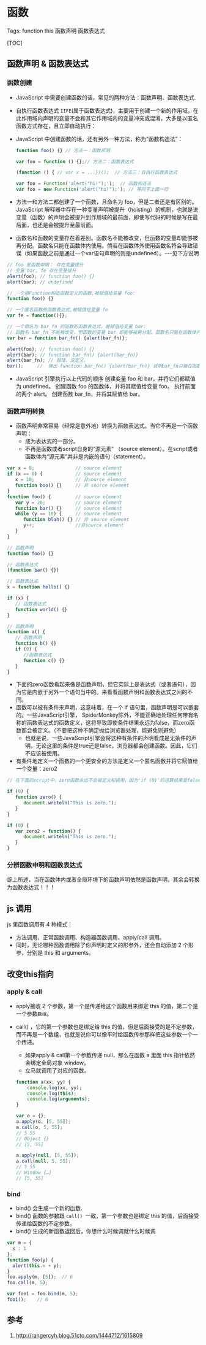 ﻿
# 函数
Tags: function this 函数声明 函数表达式

[TOC]

## 函数声明 & 函数表达式

### 函数创建
- JavaScript 中需要创建函数的话，常见的两种方法：函数声明、函数表达式. 
- 自执行函数表达式 `IIFE`(属于函数表达式)，主要用于创建一个新的作用域，在此作用域内声明的变量不会和其它作用域内的变量冲突或混淆，大多是以匿名函数方式存在，且立即自动执行：
- JavaScript 中创建函数的话，还有另外一种方法，称为“函数构造法”：

    ```js
    function foo() {} // 方法一：函数声明

    var foo = function () {};// 方法二：函数表达式

    (function () { // var x = ...})();  // 方法三：自执行函数表达式
    
    var foo = Function('alert("hi!");');  // 函数构造法
    var foo = new Function('alert("hi!");'); // 等同于上面一行
    ```

- 方法一和方法二都创建了一个函数，且命名为 foo，但是二者还是有区别的。JavaScript 解释器中存在一种变量声明被提升（hoisting）的机制，也就是说变量（函数）的声明会被提升到作用域的最前面，即使写代码的时候是写在最后面，也还是会被提升至最前面。

- 函数名和函数的变量存在着差别。函数名不能被改变，但函数的变量却能够被再分配。函数名只能在函数体内使用。倘若在函数体外使用函数名将会导致错误（如果函数之前是通过一个var语句声明的则是undefined）。---见下方说明

```js
// foo 是函数申明： 存在变量提升
// 变量 bar, fe 存在变量提升
alert(foo); // function foo() {}  
alert(bar); // undefined

// 一个用Function构造函数定义的函数,被赋值给变量 foo:
function foo() {}

// 一个匿名函数的函数表达式,被赋值给变量 fe
var fe = function(){}; 

// 一个命名为 bar_fn 的函数的函数表达式，被赋值给变量 bar:
// 函数名 bar_fn 不能被改变，但函数的变量 bar 却能够被再分配。函数名只能在函数体内使用。
var bar = function bar_fn() {alert(bar_fn)}; 

alert(foo); // function foo() {}
alert(bar); // function bar_fn() {alert(bar_fn)}
alert(bar_fn); // 报错，没定义。 
bar();     //  弹出 function bar_fn() {alert(bar_fn)} 说明bar_fn只能在函数内部使用
```

- JavaScript 引擎执行以上代码的顺序
创建变量 foo 和 bar，并将它们都赋值为 undefined。
创建函数 foo 的函数体，并将其赋值给变量 foo。
执行前面的两个 alert。
创建函数 bar_fn，并将其赋值给 bar。

### 函数声明转换
- 函数声明非常容易（经常是意外地）转换为函数表达式。当它不再是一个函数声明：
    - 成为表达式的一部分。
    - 不再是函数或者script自身的“源元素” （source element）。在script或者函数体内“源元素”并非是内嵌的语句（statement）。

```js
var x = 0;               // source element
if (x == 0) {            // source element
   x = 10;               // 非source element
   function boo() {}     // 非 source element
}
function foo() {         // source element
   var y = 20;           // source element
   function bar() {}     // source element
   while (y == 10) {     // source element
      function blah() {} // 非 source element
      y++;               //非source element
   }
}

// 函数声明
function foo() {}

// 函数表达式
(function bar() {})

// 函数表达式
x = function hello() {}

if (x) {
   // 函数表达式
   function world() {}
}

// 函数声明
function a() {
   // 函数声明
   function b() {}
   if (0) {
      //函数表达式
      function c() {}
   }
}
```

- 下面的zero函数看起来像是函数声明，但它实际上是表达式（或者语句），因为它是内嵌于另外一个语句当中的。来看看函数声明和函数表达式之间的不同。
- 函数可以被有条件来声明，这意味着，在一个 if 语句里，函数声明是可以嵌套的。一些JavaScript引擎， SpiderMonkey除外，不能正确地处理任何带有名称的函数表达式的函数定义，这将导致即使条件结果永远为false，而zero函数都会被定义。（不要把这种不确定抛给浏览器处理，能避免则避免）
    - 也就是说，一些JavaScript引擎会将这种有条件的声明看成是无条件的声明，无论这里的条件是true还是false，浏览器都会创建函数。因此，它们不应该被使用。
- 有条件地定义一个函数的一个更安全的方法是定义一个匿名函数并将它赋值给一个变量：zero2

```js
// 在下面的script中，zero函数永远不会被定义和调用，因为'if (0)'的运算结果是false，但是在一些JavaScript引擎，即使条件结果永远为false，而zero函数都会被定义。

if (0) {
   function zero() { 
      document.writeln("This is zero.");
   }
}

if (0) {
   var zero2 = function() {
      document.writeln("This is zero.");
   }
}
```

### 分辨函数申明和函数表达式
综上所述，当在函数体内或者全局环境下的函数声明依然是函数声明，其余会转换为函数表达式！！！


## js 调用
js 里函数调用有 4 种模式：

- 方法调用、正常函数调用、构造器函数调用、apply/call 调用。
- 同时，无论哪种函数调用除了你声明时定义的形参外，还会自动添加 2 个形参，分别是 this 和 arguments。

## 改变this指向
### apply & call 

- apply接收 2 个参数，第一个是传递给这个函数用来绑定 this 的值，第二个是一个参数`数组`。
- call() ，它的第一个参数也是绑定给 this 的值，但是后面接受的是不定参数，而不再是一个数组，也就是说你可以像平时给函数传参那样把这些参数一个一个传递。
    - 如果apply & call第一个参数传递 null，那么在函数 a 里面 this 指针依然会绑定全局对象 window。
    - 立马就调用了对应的函数。
	
	```js
	function a(xx, yy) {    
	    console.log(xx, yy);    
	    console.log(this);    
	    console.log(arguments);
	}
	
	var o = {};
	a.apply(o, [5, 55]); 
	a.call(o, 5, 55);
	// 5 55
	// Object {}
	// [5, 55]
	
	a.apply(null, [5, 55]);
	a.call(null, 5, 55);
	// 5 55
	// Window {…}
	// [5, 55]
	
	```

### bind
- bind() 会生成一个新的函数.
- bind() 函数的参数跟 `call() `一致，第一个参数也是绑定 this 的值，后面接受传递给函数的不定参数。 
- bind() 生成的新函数返回后，你想什么时候调就什么时候调

```js
var m = {   
  x : 1
};
function foo(y) {
  alert(this.x + y);
}
foo.apply(m, [5]);  // 6
foo.call(m, 5);

var foo1 = foo.bind(m, 5);
foo1();    // 6
```




## 参考
1. http://rangercyh.blog.51cto.com/1444712/1615809